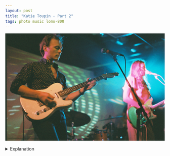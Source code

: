 ```yaml
---
layout: post
title: "Katie Toupin - Part 2"
tags: photo music lomo-800
---
```


![Katie Toupin](/assets/images/2022-06/2022-06-24-katie-toupin-2.jpg)

<details>
	<summary>Explanation</summary>

	Part 2, second picture. While I definitely could've tacked this picture into the last post, I felt like this picture deserved its own post and I wanted to deep dive into it more. This is mostly because while I was going through the roll, this picture caught my eye instantly and I really wanted to try to express all the reasons why I felt like it caught me off guard.<br><br>

	It's definitely the case that, as I mentioned in an earlier post, this roll caught me off guard by how many nice pictures I felt I took. However, a few pictures really struck me and this is one of them.<br><br>

	At a glance I feel like it might be relatively obvious why I thought this picture in particular felt a bit special. It's both really clear and simple, yet it also has a lot of complexity in it and I want to try to unpack that incongruity.<br><br>

	Before I really start unpacking this picture I do want to say that during this entire set, this was the image I was trying to capture, so I'm really happy it turned out as well as it did. What I mean by that is that I knew what place I needed to stand to take this picture quite early in the show and knew roughly what kind of lighting conditions I wanted, as well as the positions of both the guitarist and Katie. It just didn't line up for the majority of the set. I want to say I waited about a minute or two eye to the viewfinder waiting for this moment. It was pretty late into the set so I knew I wanted to give it one more shot to get this picture since I knew I hadn't quite put myself in the right place and opportunity to get this.<br><br>

	Anyways, let's unpack the picture itself. Obviously the dual subjects is a nice structure that lends some level of complexity to it. The coloring on Katie is happening because of a strong magenta light to her right at roughly the same angle as the blue light behind her. The magenta and blue lights can be seen on the guitarist as well as a subtle coloring on his face.<br><br>

	The focus is clearly drawn closer towards the guitarist who is mostly clear besides a bit of blur from his fingers moving and playing. The drums and Katie are both a bit out of focus but still very readable.<br><br>

	In terms of lighting, this picture is metered as if the bright blue light behind Katie doesn't exist. This requires making sure she's occluding the majority of that light otherwise it'll blow out a significant part of the frame, see the Parker Chapin post or some of the other pictures for examples. It's also nice to see the guitar itself occlude and cut off some of the light for a bit of an interesting effect. This wasn't necessarily intended but is more a function of where he's standing in the frame.<br><br>

	In terms of grain, this is where I think that optimal level of graininess comes in. For a digital picture in broad daylight you expect no grain and the optimal level should be none. For a film picture in lower light conditions, this is a really nice sweet spot. Obviously this is a bit less in my control as its a function of the film itself and the development process, but it's worth noting. I also think that unlike the kind of degradation that digital ISO can create, this is a very smooth grain that doesn't detract from the picture at all.<br><br>

	Largely, Katie's role here is to act as a contrast. She's pretty harshly lit, appearing entirely magenta which obviously isn't a natural to the eye look. However, in this picture she serves to, as mentioned before, block the bright blue light in the back, but also draw the eye back and forth between herself and the guitarist. As a viewer, you're enticed to look past what's clearly in focus up front and pull more towards the "back" of the picture. As strange as she appears, when contrasted with something more normal, it elicits the question, "why does she appear this way?" If the entire picture was just her lit in that manner, I'm not sure that question would matter as much. Equally so if she weren't in the picture at all.<br><br>

	Overall, this picture is a really exciting one to me. It maps a clear idea and image I had in my mind to a concrete picture, one that while it isn't exactly what I thought when I took the picture is perhaps more interesting than I originally imagined. I like the amount of nuance it has and the complexity of it lying beneath its relatively simple structure and construction. That said, I want to continue taking more and different pictures. Consistency may be key to making something a living but experimentation is the key to growth and change. Ultimately, I love knowing that with the way I imagine and perceive things that this is a picture I can take. But I want to take the pictures I can't yet imagine or perceive too. There'll be time yet to be more consistent.<br><br>
</details>
